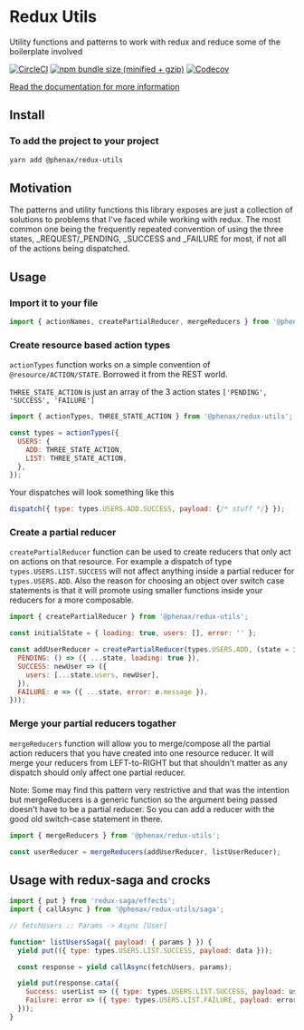 
# Redux Utils
Utility functions and patterns to work with redux and reduce some of the boilerplate involved

[![CircleCI](https://img.shields.io/circleci/project/github/phenax/redux-utils/master.svg?style=for-the-badge)](https://circleci.com/gh/phenax/redux-utils)
[![npm bundle size (minified + gzip)](https://img.shields.io/bundlephobia/minzip/@phenax/redux-utils.svg?style=for-the-badge)](https://www.npmjs.com/package/@phenax/redux-utils)
[![Codecov](https://img.shields.io/codecov/c/github/phenax/redux-utils.svg?style=for-the-badge)](https://codecov.io/gh/phenax/redux-utils)

[Read the documentation for more information](https://github.com/phenax/pipey/tree/master/docs)

## Install

### To add the project to your project
```bash
yarn add @phenax/redux-utils
```

## Motivation
The patterns and utility functions this library exposes are just a collection of solutions to problems that I've faced while working with redux. The most common one being the frequently repeated convention of using the three states, _REQUEST/_PENDING, _SUCCESS and _FAILURE for most, if not all of the actions being dispatched.

## Usage

### Import it to your file
```js
import { actionNames, createPartialReducer, mergeReducers } from '@phenax/redux-utils';
```


### Create resource based action types
`actionTypes` function works on a simple convention of `@resource/ACTION/STATE`. Borrowed it from the REST world.

`THREE_STATE_ACTION` is just an array of the 3 action states `['PENDING', 'SUCCESS', 'FAILURE']`

```js
import { actionTypes, THREE_STATE_ACTION } from '@phenax/redux-utils';

const types = actionTypes({
  USERS: {
    ADD: THREE_STATE_ACTION,
    LIST: THREE_STATE_ACTION,
  },
});
```

Your dispatches will look something like this
```js
dispatch({ type: types.USERS.ADD.SUCCESS, payload: {/* stuff */} });
```


### Create a partial reducer
`createPartialReducer` function can be used to create reducers that only act on actions on that resource. For example a dispatch of type `types.USERS.LIST.SUCCESS` will not affect anything inside a partial reducer for `types.USERS.ADD`.
Also the reason for choosing an object over switch case statements is that it will promote using smaller functions inside your reducers for a more composable.

```js
import { createPartialReducer } from '@phenax/redux-utils';

const initialState = { loading: true, users: [], error: '' };

const addUserReducer = createPartialReducer(types.USERS.ADD, (state = initialState, action) => ({
  PENDING: () => ({ ...state, loading: true }),
  SUCCESS: newUser => ({
    users: [...state.users, newUser],
  }),
  FAILURE: e => ({ ...state, error: e.message }),
}));
```


### Merge your partial reducers togather
`mergeReducers` function will allow you to merge/compose all the partial action reducers that you have created into one resource reducer. It will merge your reducers from LEFT-to-RIGHT but that shouldn't matter as any dispatch should only affect one partial reducer.

Note: Some may find this pattern very restrictive and that was the intention but mergeReducers is a generic function so the argument being passed doesn't have to be a partial reducer. So you can add a reducer with the good old switch-case statement in there.

```js
import { mergeReducers } from '@phenax/redux-utils';

const userReducer = mergeReducers(addUserReducer, listUserReducer);
```


## Usage with redux-saga and crocks

```js
import { put } from 'redux-saga/effects';
import { callAsync } from '@phenax/redux-utils/saga';

// fetchUsers :: Params -> Async [User]

function* listUsersSaga({ payload: { params } }) {
  yield put(({ type: types.USERS.LIST.SUCCESS, payload: data }));

  const response = yield callAsync(fetchUsers, params);

  yield put(response.cata({
    Success: userList => ({ type: types.USERS.LIST.SUCCESS, payload: userList }),
    Failure: error => ({ type: types.USERS.LIST.FAILURE, payload: error })
  }));
}
```
